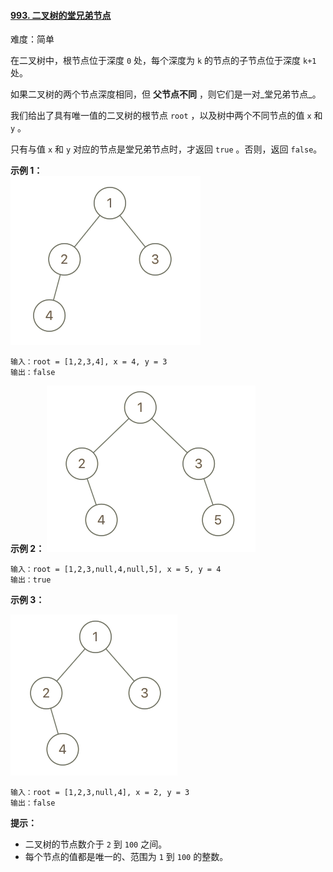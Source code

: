 #### [993\. 二叉树的堂兄弟节点](https://leetcode.cn/problems/cousins-in-binary-tree/)

难度：简单

在二叉树中，根节点位于深度 `0` 处，每个深度为 `k` 的节点的子节点位于深度 `k+1` 处。

如果二叉树的两个节点深度相同，但 **父节点不同** ，则它们是一对_堂兄弟节点_。

我们给出了具有唯一值的二叉树的根节点 `root` ，以及树中两个不同节点的值 `x` 和 `y` 。

只有与值 `x` 和 `y` 对应的节点是堂兄弟节点时，才返回 `true` 。否则，返回 `false`。

**示例 1：**  
![](./assets/img/Question0993_01.png)

```
输入：root = [1,2,3,4], x = 4, y = 3
输出：false
```

**示例 2：**
![](./assets/img/Question0993_02.png)

```
输入：root = [1,2,3,null,4,null,5], x = 5, y = 4
输出：true
```

**示例 3：**

![](./assets/img/Question0993_03.png)

```
输入：root = [1,2,3,null,4], x = 2, y = 3
输出：false
```

**提示：**

-   二叉树的节点数介于 `2` 到 `100` 之间。
-   每个节点的值都是唯一的、范围为 `1` 到 `100` 的整数。
